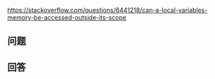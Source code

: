 <https://stackoverflow.com/questions/6441218/can-a-local-variables-memory-be-accessed-outside-its-scope>

## 问题



## 回答
